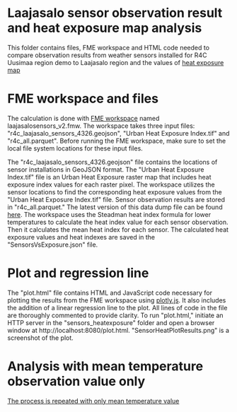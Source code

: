 # Laajasalo sensor observation result and heat exposure map analysis
This folder contains files, FME workspace and HTML code needed to compare observation results from weather sensors installed for R4C Uusimaa region demo to Laajasalo region and the values of [heat exposure map](https://hri.fi/data/en_GB/dataset/helsingin-lampohaavoittuvuusindeksi)

# FME workspace and files

The calculation is done with [FME workspace](https://fme.safe.com/) named laajasalosensors_v2.fmw. The workspace takes three input files: "r4c_laajasalo_sensors_4326.geojson", "Urban Heat Exposure Index.tif" and "r4c_all.parquet". Before running the FME workspace, make sure to set the local file system locations for these input files.

The "r4c_laajasalo_sensors_4326.geojson" file contains the locations of sensor installations in GeoJSON format. The "Urban Heat Exposure Index.tif" file is an Urban Heat Exposure raster map that includes heat exposure index values for each raster pixel. The workspace utilizes the sensor locations to find the corresponding heat exposure values from the "Urban Heat Exposure Index.tif" file. Sensor observation results are stored in "r4c_all.parquet." The latest version of this data dump file can be found [here](https://bri3.fvh.io/opendata/r4c/). The workspace uses the Steadman heat index formula for lower temperatures to calculate the heat index value for each sensor observation. Then it calculates the mean heat index for each sensor. The calculated heat exposure values and heat indexes are saved in the "SensorsVsExposure.json" file. 

# Plot and regression line

The "plot.html" file contains HTML and JavaScript code necessary for plotting the results from the FME workspace using [plotly.js](https://plotly.com/javascript/). It also includes the addition of a linear regression line to the plot. All lines of code in the file are thoroughly commented to provide clarity. To run "plot.html," initiate an HTTP server in the "sensors_heatexposure" folder and open a browser window at http://localhost:8080/plot.html. "SensorHeatPlotResults.png" is a screenshot of the plot.

# Analysis with mean temperature observation value only

 [The process is repeated with only mean temperature value](https://github.com/ForumViriumHelsinki/R4C-Cesium-Viewer/tree/main/docs/Laajasalo%20sensor%20observation%20result%20and%20heat%20exposure%20map%20analysis/temperature_only)